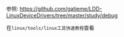 参照: https://github.com/gatieme/LDD-LinuxDeviceDrivers/tree/master/study/debug

在`linux/tools/linux工具快速教程`查看